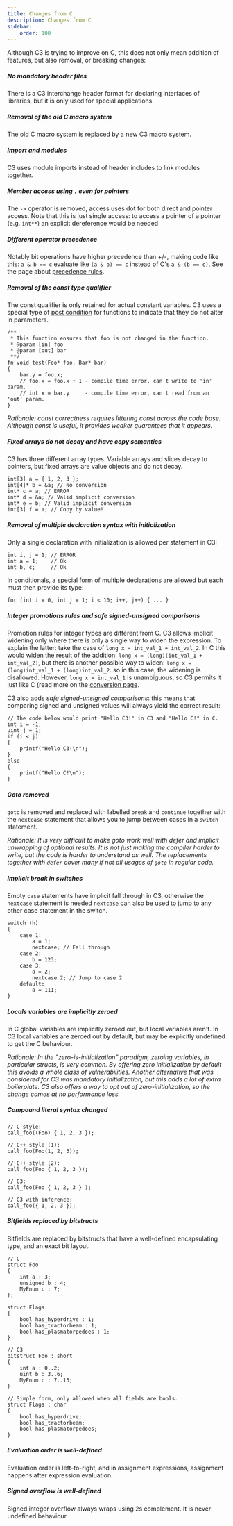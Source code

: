 ```yaml
---
title: Changes from C
description: Changes from C
sidebar:
    order: 100
---
```



Although C3 is trying to improve on C, this does not only mean addition of features, but also removal, or breaking changes:

##### No mandatory header files

There is a C3 interchange header format for declaring interfaces of libraries, but it is only used for special applications.

##### Removal of the old C macro system

The old C macro system is replaced by a new C3 macro system.

##### Import and modules

C3 uses module imports instead of header includes to link modules together.

##### Member access using `.` even for pointers

The `->` operator is removed, access uses dot for both direct and pointer access. Note that this is just single access: to access a pointer of a pointer (e.g. `int**`) an explicit dereference would be needed.

##### Different operator precedence

Notably bit operations have higher precedence than +/-, making code like this: `a & b == c` evaluate like `(a & b) == c` instead of C's `a & (b == c)`. See the page about [precedence rules](/references/docs/precedence).

##### Removal of the const type qualifier

The const qualifier is only retained for actual constant variables. C3 uses a special type of [post condition](/references/docs/contracts) for functions to indicate that they do not alter in parameters.

```
/**
 * This function ensures that foo is not changed in the function.
 * @param [in] foo
 * @param [out] bar
 **/
fn void test(Foo* foo, Bar* bar)
{
    bar.y = foo.x;
    // foo.x = foo.x + 1 - compile time error, can't write to 'in' param.
    // int x = bar.y     - compile time error, can't read from an 'out' param.
}
```

*Rationale: const correctness requires littering const across the code base. Although const is useful, it provides weaker guarantees that it appears.*

##### Fixed arrays do not decay and have copy semantics

C3 has three different array types. Variable arrays and slices decay to pointers, but fixed arrays are value objects and do not decay.

```c3
int[3] a = { 1, 2, 3 };
int[4]* b = &a; // No conversion
int* c = a; // ERROR
int* d = &a; // Valid implicit conversion
int* e = b; // Valid implicit conversion
int[3] f = a; // Copy by value!
```

##### Removal of multiple declaration syntax with initialization

Only a single declaration with initialization is allowed per statement in C3:

```c3
int i, j = 1; // ERROR
int a = 1;    // Ok
int b, c;     // Ok
```

In conditionals, a special form of multiple declarations are allowed but each must then provide its type:

```c3
for (int i = 0, int j = 1; i < 10; i++, j++) { ... }
```

##### Integer promotions rules and safe signed-unsigned comparisons

Promotion rules for integer types are different from C. 
C3 allows implicit widening only
where there is only a single way to widen the expression. To explain the latter:
take the case of `long x = int_val_1 + int_val_2`. In C this would widen the result of the addition:
`long x = (long)(int_val_1 + int_val_2)`, but there is another possible 
way to widen: `long x = (long)int_val_1 + (long)int_val_2`. so in this case, the widening
is disallowed. However, `long x = int_val_1` is unambiguous, so C3 permits it just like C (read more on the [conversion page](/references/docs/conversion). 

C3 also adds *safe signed-unsigned comparisons*: this means that comparing signed and unsigned values will always yield the correct result:

```c3
// The code below would print "Hello C3!" in C3 and "Hello C!" in C.
int i = -1;
uint j = 1;
if (i < j)
{
    printf("Hello C3!\n");
}
else
{
    printf("Hello C!\n");
}
```

##### Goto removed

`goto` is removed and replaced with labelled `break` and `continue` together with the `nextcase` statement that allows you to jump between cases in a `switch` statement.

*Rationale: It is very difficult to make goto work well with defer and implicit unwrapping of optional results. It is not just making the compiler harder to write, but
the code is harder to understand as well. The replacements together with `defer` cover many if not all usages of `goto` in regular code.*

##### Implicit break in switches

Empty `case` statements have implicit fall through in C3, otherwise the `nextcase` statement is needed
`nextcase` can also be used to jump to any other case statement in the switch.

```c3
switch (h)
{
    case 1:
        a = 1;
        nextcase; // Fall through
    case 2:
        b = 123;
    case 3:
        a = 2;
        nextcase 2; // Jump to case 2
    default:
        a = 111;
}
```

##### Locals variables are implicitly zeroed

In C global variables are implicitly zeroed out, but local variables aren't. In C3 local variables are zeroed out by default, but may be explicitly undefined to get the C behaviour.

*Rationale: In the "zero-is-initialization" paradigm, zeroing variables, in particular structs, is very common. By offering zero initialization by default this avoids a whole class of vulnerabilities.
Another alternative that was considered for C3 was mandatory initialization,
but this adds a lot of extra boilerplate. 
C3 also offers a way to opt out of zero-initialization, so the change comes at no performance loss.*

##### Compound literal syntax changed

```c3
// C style:
call_foo((Foo) { 1, 2, 3 });

// C++ style (1):
call_foo(Foo(1, 2, 3));

// C++ style (2):
call_foo(Foo { 1, 2, 3 });

// C3:
call_foo(Foo { 1, 2, 3 } );

// C3 with inference:
call_foo({ 1, 2, 3 });
```

##### Bitfields replaced by bitstructs

Bitfields are replaced by bitstructs that have a well-defined encapsulating type, and 
an exact bit layout.

```c3
// C
struct Foo
{
    int a : 3;
    unsigned b : 4;
    MyEnum c : 7;
};

struct Flags
{
    bool has_hyperdrive : 1;
    bool has_tractorbeam : 1;
    bool has_plasmatorpedoes : 1;
}    

// C3
bitstruct Foo : short
{  
    int a : 0..2;
    uint b : 3..6;
    MyEnum c : 7..13;
}

// Simple form, only allowed when all fields are bools.
struct Flags : char
{
    bool has_hyperdrive;
    bool has_tractorbeam;
    bool has_plasmatorpedoes;
}
```

##### Evaluation order is well-defined

Evaluation order is left-to-right, and in assignment expressions, assignment
happens after expression evaluation.

##### Signed overflow is well-defined

Signed integer overflow always wraps using 2s complement. It is never undefined behaviour.